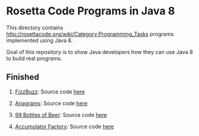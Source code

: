 # Rosetta Code Programs in Java 8
  
This directory contains http://rosettacode.org/wiki/Category:Programming_Tasks programs implemented using Java 8.

Goal of this repository is to show Java developers how they can use Java 8 to build real programs.

## Finished

1. [FizzBuzz](http://rosettacode.org/wiki/FizzBuzz): Source code [here](https://github.com/shekhargulati/java8-examples/tree/master/programs/src/main/java/io/shekhar/java8/programs/fizzbuzz)

2. [Anagrams](http://rosettacode.org/wiki/Anagrams): Source code [here](https://github.com/shekhargulati/java8-examples/tree/master/programs/src/main/java/io/shekhar/java8/programs/anagrams)

3. [99 Bottles of Beer](http://rosettacode.org/wiki/99_Bottles_of_Beer): Source code [here](https://github.com/shekhargulati/java8-examples/tree/master/programs/src/main/java/io/shekhar/java8/programs/ninetynine_beers)

4. [Accumulator Factory](http://rosettacode.org/wiki/Accumulator_factory): Source code [here](https://github.com/shekhargulati/java8-examples/tree/master/programs/src/main/java/io/shekhar/java8/programs/accumulator)